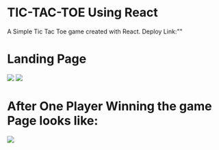 # TIC-TAC-TOE Using React

A Simple Tic Tac Toe game created with React. 
Deploy Link:""
<h1>Landing Page </h1>
<img src="https://user-images.githubusercontent.com/97445870/170041293-2d93a69f-2c9f-46f6-afbc-c6ea37e35bde.png"/>
<img src="https://user-images.githubusercontent.com/97445870/170041331-5039f7a1-51fb-4010-9b97-9bca353c59ae.png"/>
<h1>After One Player Winning the game Page looks like:</h1>
<img src="https://user-images.githubusercontent.com/97445870/170041347-f1457d28-be17-438a-aabd-d6d056539c39.png"/>

